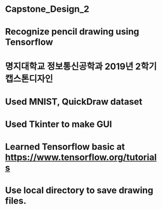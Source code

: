# Capstone_Design_2
# Recognize pencil drawing using Tensorflow
# 명지대학교 정보통신공학과 2019년 2학기 캡스톤디자인
# Used MNIST, QuickDraw dataset
# Used Tkinter to make GUI
# Learned Tensorflow basic at https://www.tensorflow.org/tutorials
# Use local directory to save drawing files.
